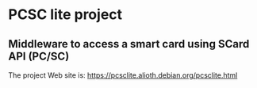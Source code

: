 PCSC lite project
=================

Middleware to access a smart card using SCard API (PC/SC)
---------------------------------------------------------

The project Web site is: https://pcsclite.alioth.debian.org/pcsclite.html

